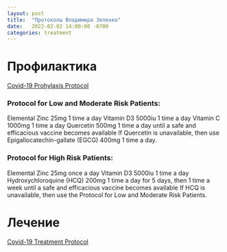 ```yaml
---
layout: post
title:  "Протоколы Владимира Зеленко"
date:   2022-02-02 14:00:00 -0700
categories: treatment
---
```


# Профилактика

[Covid-19 Prohylaxis Protocol](https://vladimirzelenkomd.com/wp-content/uploads/2021/08/Prophylaxis-Protocol.pdf)

### Protocol for Low and Moderate Risk Patients:
Elemental Zinc 25mg 1 time a day Vitamin D3 5000iu 1 time a day Vitamin C 1000mg 1 time a day Quercetin 500mg 1 time a day until a safe and efficacious vaccine becomes available If Quercetin is unavailable, then use Epigallocatechin-gallate (EGCG) 400mg 1 time a day.

### Protocol for High Risk Patients:
Elemental Zinc 25mg once a day Vitamin D3 5000iu 1 time a day Hydroxychloroquine (HCQ) 200mg 1 time a day for 5 days, then 1 time a week until a safe and efficacious vaccine becomes available If HCQ is unavailable, then use the Protocol for Low and Moderate Risk Patients.

# Лечение

[Covid-19 Treatment Protocol](https://vladimirzelenkomd.com/wp-content/uploads/2021/08/Treatment_Protocol.pdf)
